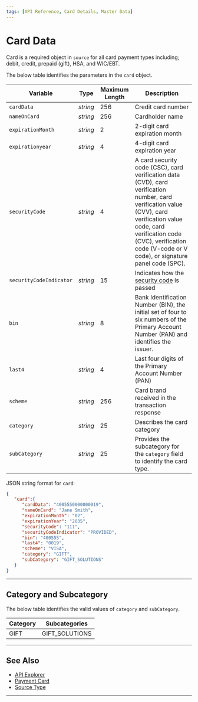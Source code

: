 ```yaml
---
tags: [API Reference, Card Details, Master Data]
---
```



# Card Data

Card is a required object in `source` for all card payment types including; debit, credit, prepaid (gift), HSA, and WIC/EBT. 

<!--
type: tab
titles: card, JSON Example
-->

The below table identifies the parameters in the `card` object.

| Variable | Type | Maximum Length | Description |
| -------- | -- | ------------ | -----|
| `cardData` | *string* | 256 | Credit card number |
| `nameOnCard` | *string* | 256 | Cardholder name |
| `expirationMonth` | *string* | 2 | 2-digit card expiration month |
| `expirationyear` | *string* | 4 |  4-digit card expiration year |
| `securityCode` | *string* | 4 | A card security code (CSC), card verification data (CVD), card verification number, card verification value (CVV), card verification value code, card verification code (CVC), verification code (V-code or V code), or signature panel code (SPC). |
| `securityCodeIndicator` | *string* | 15 | Indicates how the [security code](?path=docs/Resources/Guides/Fraud/Security-Code.md#security-code-indicator) is passed |
| `bin` | *string* | 8 |  Bank Identification Number (BIN), the initial set of four to six numbers of the Primary Account Number (PAN) and identifies the issuer. |
| `last4` | *string* | 4 |  Last four digits of the Primary Account Number (PAN) |
| `scheme` | *string* | 256 |  Card brand received in the transaction response |
| `category`| _string_ | 25 | Describes the card category |
| `subCategory`| _string_ | 25 | Provides the subcategory for the `category` field to identify the card type. |


<!--
type: tab
-->

JSON string format for `card`: 

```json
{
   "card":{
      "cardData": "4005550000000019",
      "nameOnCard": "Jane Smith",
      "expirationMonth": "02",
      "expirationYear": "2035",
      "securityCode": "111",
      "securityCodeIndicator": "PROVIDED",
      "bin": "400555",
      "last4": "0019",
      "scheme": "VISA",
      "category": "GIFT",
      "subCategory": "GIFT_SOLUTIONS"
   } 
}
```

<!-- type: tab-end -->

---

## Category and Subcategory

The below table identifies the valid values of `category` and `subCategory`.

| Category | Subcategories |
| -------- | ------- |
| GIFT | GIFT_SOLUTIONS |

---

## See Also

- [API Explorer](../api/?type=post&path=/payments/v1/charges)
- [Payment Card](?path=docs/Resources/Guides/Payment-Sources/Payment-Card.md)
- [Source Type](?path=docs/Resources/Guides/Payment-Sources/Source-Type.md)

---
